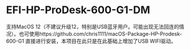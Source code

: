 # EFI-HP-ProDesk-600-G1-DM
支持MacOS 12（不建议升级12，特别是USB蓝牙用户。可能出现无法回连的情况）。也可使用https://github.com/chris1111/macOS-Package-HP-Prodesk-600-G1 直接进行安装，本项目在此只是在此基础上增加了USB WIFI驱动。
